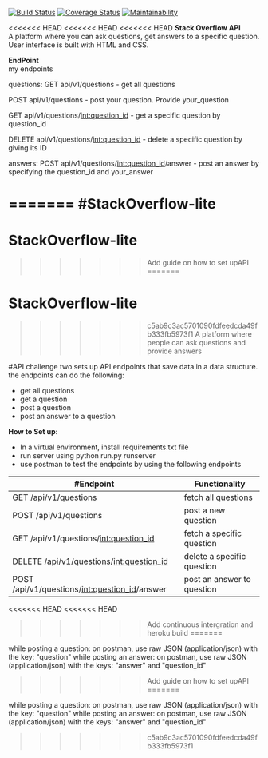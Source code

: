 [![Build Status](https://travis-ci.org/songoi/stackOverflowLite.svg?branch=dev-api)](https://travis-ci.org/songoi/stackOverflowLite) [![Coverage Status](https://coveralls.io/repos/github/songoi/stackOverflowLite/badge.svg?branch=dev-api)](https://coveralls.io/github/songoi/stackOverflowLite?branch=api-v1)    [![Maintainability](https://api.codeclimate.com/v1/badges/a99a88d28ad37a79dbf6/maintainability)](https://codeclimate.com/github/codeclimate/codeclimate/maintainability)  

<<<<<<< HEAD
<<<<<<< HEAD
<<<<<<< HEAD
**Stack Overflow API**  
A platform where you can ask questions, get answers to a specific question.
User interface is built with HTML and CSS.

**EndPoint**  
my endpoints

questions:
GET	api/v1/questions
	- get all questions

POST	api/v1/questions
	- post your question. Provide your_question


GET	api/v1/questions/<int:question_id>
	- get a specific question by question_id


DELETE	api/v1/questions/<int:question_id>
	- delete a specific question by giving its ID


answers:
POST	api/v1/questions/<int:question_id>/answer
	- post an answer by specifying the question_id and your_answer


=======
#StackOverflow-lite  
=======
# StackOverflow-lite  
>>>>>>> Add guide on how to set upAPI
=======
# StackOverflow-lite  
>>>>>>> c5ab9c3ac5701090fdfeedcda49fb333fb5973f1
A platform where people can ask questions and provide answers

#API
challenge two sets up API endpoints that save data in a data structure. the endpoints can do the following:
 - get all questions
 - get a question
 - post a question
 - post an answer to a question

**How to Set up:**
- In a virtual environment, install requirements.txt file
- run server using python run.py runserver
- use postman to test the endpoints by using the following endpoints

 #Endpoint | Functionality
 -----------|------------|
 GET /api/v1/questions | fetch all questions
 POST /api/v1/questions | post a new question
 GET /api/v1/questions/<int:question_id> | fetch a specific question
 DELETE /api/v1/questions/<int:question_id> | delete a specific question
 POST /api/v1/questions/<int:question_id>/answer | post an answer to question
<<<<<<< HEAD
<<<<<<< HEAD
>>>>>>> Add continuous intergration and heroku build
=======

 while posting a question: on postman, use raw JSON (application/json) with the key: "question"
 while posting an answer: on postman, use raw JSON (application/json) with the keys: "answer" and "question_id"
>>>>>>> Add guide on how to set upAPI
=======

 while posting a question: on postman, use raw JSON (application/json) with the key: "question"
 while posting an answer: on postman, use raw JSON (application/json) with the keys: "answer" and "question_id"
>>>>>>> c5ab9c3ac5701090fdfeedcda49fb333fb5973f1
